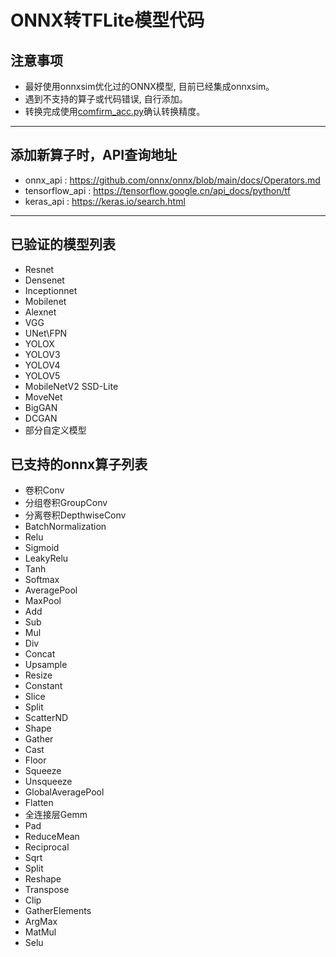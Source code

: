 # ONNX转TFLite模型代码
## 注意事项
- 最好使用onnxsim优化过的ONNX模型, 目前已经集成onnxsim。
- 遇到不支持的算子或代码错误, 自行添加。
- 转换完成使用[comfirm_acc.py](./comfirm_acc.py)确认转换精度。
---

## 添加新算子时，API查询地址
- onnx_api : https://github.com/onnx/onnx/blob/main/docs/Operators.md
- tensorflow_api : https://tensorflow.google.cn/api_docs/python/tf
- keras_api : https://keras.io/search.html
---

## 已验证的模型列表
- Resnet
- Densenet
- Inceptionnet
- Mobilenet
- Alexnet
- VGG
- UNet\FPN
- YOLOX
- YOLOV3
- YOLOV4
- YOLOV5
- MobileNetV2 SSD-Lite
- MoveNet
- BigGAN
- DCGAN
- 部分自定义模型

## 已支持的onnx算子列表
- 卷积Conv
- 分组卷积GroupConv
- 分离卷积DepthwiseConv
- BatchNormalization
- Relu
- Sigmoid
- LeakyRelu
- Tanh
- Softmax
- AveragePool
- MaxPool
- Add
- Sub
- Mul
- Div
- Concat
- Upsample
- Resize
- Constant
- Slice
- Split
- ScatterND
- Shape
- Gather
- Cast
- Floor
- Squeeze
- Unsqueeze
- GlobalAveragePool
- Flatten
- 全连接层Gemm
- Pad
- ReduceMean
- Reciprocal
- Sqrt
- Split
- Reshape
- Transpose
- Clip
- GatherElements
- ArgMax
- MatMul
- Selu
